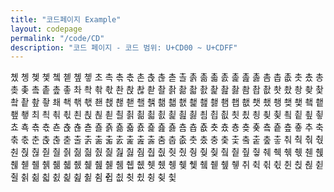 ```yaml
---
title: "코드페이지 Example"
layout: codepage
permalink: "/code/CD"
description: "코드 페이지 - 코드 범위: U+CD00 ~ U+CDFF"
---
```


<span class="character">촀</span>
<span class="character">촁</span>
<span class="character">촂</span>
<span class="character">촃</span>
<span class="character">촄</span>
<span class="character">촅</span>
<span class="character">촆</span>
<span class="character">촇</span>
<span class="character">초</span>
<span class="character">촉</span>
<span class="character">촊</span>
<span class="character">촋</span>
<span class="character">촌</span>
<span class="character">촍</span>
<span class="character">촎</span>
<span class="character">촏</span>
<span class="character">촐</span>
<span class="character">촑</span>
<span class="character">촒</span>
<span class="character">촓</span>
<span class="character">촔</span>
<span class="character">촕</span>
<span class="character">촖</span>
<span class="character">촗</span>
<span class="character">촘</span>
<span class="character">촙</span>
<span class="character">촚</span>
<span class="character">촛</span>
<span class="character">촜</span>
<span class="character">총</span>
<span class="character">촞</span>
<span class="character">촟</span>
<span class="character">촠</span>
<span class="character">촡</span>
<span class="character">촢</span>
<span class="character">촣</span>
<span class="character">촤</span>
<span class="character">촥</span>
<span class="character">촦</span>
<span class="character">촧</span>
<span class="character">촨</span>
<span class="character">촩</span>
<span class="character">촪</span>
<span class="character">촫</span>
<span class="character">촬</span>
<span class="character">촭</span>
<span class="character">촮</span>
<span class="character">촯</span>
<span class="character">촰</span>
<span class="character">촱</span>
<span class="character">촲</span>
<span class="character">촳</span>
<span class="character">촴</span>
<span class="character">촵</span>
<span class="character">촶</span>
<span class="character">촷</span>
<span class="character">촸</span>
<span class="character">촹</span>
<span class="character">촺</span>
<span class="character">촻</span>
<span class="character">촼</span>
<span class="character">촽</span>
<span class="character">촾</span>
<span class="character">촿</span>
<span class="character">쵀</span>
<span class="character">쵁</span>
<span class="character">쵂</span>
<span class="character">쵃</span>
<span class="character">쵄</span>
<span class="character">쵅</span>
<span class="character">쵆</span>
<span class="character">쵇</span>
<span class="character">쵈</span>
<span class="character">쵉</span>
<span class="character">쵊</span>
<span class="character">쵋</span>
<span class="character">쵌</span>
<span class="character">쵍</span>
<span class="character">쵎</span>
<span class="character">쵏</span>
<span class="character">쵐</span>
<span class="character">쵑</span>
<span class="character">쵒</span>
<span class="character">쵓</span>
<span class="character">쵔</span>
<span class="character">쵕</span>
<span class="character">쵖</span>
<span class="character">쵗</span>
<span class="character">쵘</span>
<span class="character">쵙</span>
<span class="character">쵚</span>
<span class="character">쵛</span>
<span class="character">최</span>
<span class="character">쵝</span>
<span class="character">쵞</span>
<span class="character">쵟</span>
<span class="character">쵠</span>
<span class="character">쵡</span>
<span class="character">쵢</span>
<span class="character">쵣</span>
<span class="character">쵤</span>
<span class="character">쵥</span>
<span class="character">쵦</span>
<span class="character">쵧</span>
<span class="character">쵨</span>
<span class="character">쵩</span>
<span class="character">쵪</span>
<span class="character">쵫</span>
<span class="character">쵬</span>
<span class="character">쵭</span>
<span class="character">쵮</span>
<span class="character">쵯</span>
<span class="character">쵰</span>
<span class="character">쵱</span>
<span class="character">쵲</span>
<span class="character">쵳</span>
<span class="character">쵴</span>
<span class="character">쵵</span>
<span class="character">쵶</span>
<span class="character">쵷</span>
<span class="character">쵸</span>
<span class="character">쵹</span>
<span class="character">쵺</span>
<span class="character">쵻</span>
<span class="character">쵼</span>
<span class="character">쵽</span>
<span class="character">쵾</span>
<span class="character">쵿</span>
<span class="character">춀</span>
<span class="character">춁</span>
<span class="character">춂</span>
<span class="character">춃</span>
<span class="character">춄</span>
<span class="character">춅</span>
<span class="character">춆</span>
<span class="character">춇</span>
<span class="character">춈</span>
<span class="character">춉</span>
<span class="character">춊</span>
<span class="character">춋</span>
<span class="character">춌</span>
<span class="character">춍</span>
<span class="character">춎</span>
<span class="character">춏</span>
<span class="character">춐</span>
<span class="character">춑</span>
<span class="character">춒</span>
<span class="character">춓</span>
<span class="character">추</span>
<span class="character">축</span>
<span class="character">춖</span>
<span class="character">춗</span>
<span class="character">춘</span>
<span class="character">춙</span>
<span class="character">춚</span>
<span class="character">춛</span>
<span class="character">출</span>
<span class="character">춝</span>
<span class="character">춞</span>
<span class="character">춟</span>
<span class="character">춠</span>
<span class="character">춡</span>
<span class="character">춢</span>
<span class="character">춣</span>
<span class="character">춤</span>
<span class="character">춥</span>
<span class="character">춦</span>
<span class="character">춧</span>
<span class="character">춨</span>
<span class="character">충</span>
<span class="character">춪</span>
<span class="character">춫</span>
<span class="character">춬</span>
<span class="character">춭</span>
<span class="character">춮</span>
<span class="character">춯</span>
<span class="character">춰</span>
<span class="character">춱</span>
<span class="character">춲</span>
<span class="character">춳</span>
<span class="character">춴</span>
<span class="character">춵</span>
<span class="character">춶</span>
<span class="character">춷</span>
<span class="character">춸</span>
<span class="character">춹</span>
<span class="character">춺</span>
<span class="character">춻</span>
<span class="character">춼</span>
<span class="character">춽</span>
<span class="character">춾</span>
<span class="character">춿</span>
<span class="character">췀</span>
<span class="character">췁</span>
<span class="character">췂</span>
<span class="character">췃</span>
<span class="character">췄</span>
<span class="character">췅</span>
<span class="character">췆</span>
<span class="character">췇</span>
<span class="character">췈</span>
<span class="character">췉</span>
<span class="character">췊</span>
<span class="character">췋</span>
<span class="character">췌</span>
<span class="character">췍</span>
<span class="character">췎</span>
<span class="character">췏</span>
<span class="character">췐</span>
<span class="character">췑</span>
<span class="character">췒</span>
<span class="character">췓</span>
<span class="character">췔</span>
<span class="character">췕</span>
<span class="character">췖</span>
<span class="character">췗</span>
<span class="character">췘</span>
<span class="character">췙</span>
<span class="character">췚</span>
<span class="character">췛</span>
<span class="character">췜</span>
<span class="character">췝</span>
<span class="character">췞</span>
<span class="character">췟</span>
<span class="character">췠</span>
<span class="character">췡</span>
<span class="character">췢</span>
<span class="character">췣</span>
<span class="character">췤</span>
<span class="character">췥</span>
<span class="character">췦</span>
<span class="character">췧</span>
<span class="character">취</span>
<span class="character">췩</span>
<span class="character">췪</span>
<span class="character">췫</span>
<span class="character">췬</span>
<span class="character">췭</span>
<span class="character">췮</span>
<span class="character">췯</span>
<span class="character">췰</span>
<span class="character">췱</span>
<span class="character">췲</span>
<span class="character">췳</span>
<span class="character">췴</span>
<span class="character">췵</span>
<span class="character">췶</span>
<span class="character">췷</span>
<span class="character">췸</span>
<span class="character">췹</span>
<span class="character">췺</span>
<span class="character">췻</span>
<span class="character">췼</span>
<span class="character">췽</span>
<span class="character">췾</span>
<span class="character">췿</span>